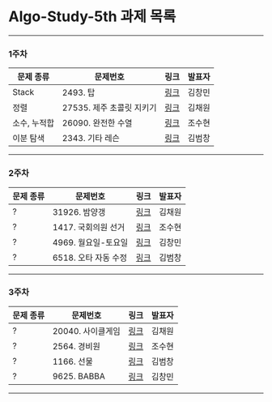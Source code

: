 # Algo-Study-5th 과제 목록
-------------
### 1주차
| 문제 종류 | 문제번호 | 링크 | 발표자 |
| ----- | ----- | ----- | ----- |
| Stack |2493. 탑|[링크](https://www.acmicpc.net/problem/2493)| 김창민 |
| 정렬 |27535. 제주 초콜릿 지키기|[링크](https://www.acmicpc.net/problem/27535)| 김채원 |
| 소수, 누적합 |26090. 완전한 수열|[링크](https://www.acmicpc.net/problem/26090)| 조수현 |
| 이분 탐색 |2343. 기타 레슨|[링크](https://www.acmicpc.net/problem/2343)| 김범창 |
-------------
### 2주차
| 문제 종류 | 문제번호 | 링크 | 발표자 |
| ----- | ----- | ----- | ----- |
| ? |31926. 밤양갱|[링크](https://www.acmicpc.net/problem/31926)| 김채원 |
| ? |1417. 국회의원 선거|[링크](https://www.acmicpc.net/problem/1417)| 조수현 |
| ? |4969. 월요일-토요일|[링크](https://www.acmicpc.net/problem/4969)| 김창민 |
| ? |6518. 오타 자동 수정|[링크](https://www.acmicpc.net/problem/6518)| 김범창 |
-------------
### 3주차
| 문제 종류 | 문제번호 | 링크 | 발표자 |
| ----- | ----- | ----- | ----- |
| ? |20040. 사이클게임|[링크](https://www.acmicpc.net/problem/20040)| 김채원 |
| ? |2564. 경비원|[링크](https://www.acmicpc.net/problem/2564)| 조수현 |
| ? |1166. 선물|[링크](https://www.acmicpc.net/problem/1166)| 김범창 |
| ? |9625. BABBA|[링크](https://www.acmicpc.net/problem/9625)| 김창민 |
-------------
